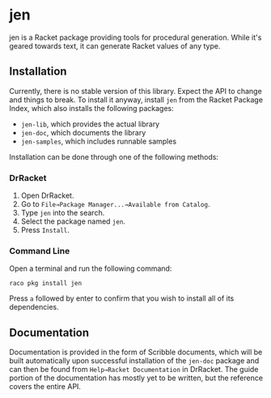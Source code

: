 # jen

jen is a Racket package providing tools for procedural generation. While it's geared towards text, it can generate Racket values of any type.

## Installation

Currently, there is no stable version of this library. Expect the API to change and things to break. To install it anyway, install `jen` from the Racket Package Index, which also installs the following packages:

- `jen-lib`, which provides the actual library
- `jen-doc`, which documents the library
- `jen-samples`, which includes runnable samples

Installation can be done through one of the following methods:

### DrRacket

1. Open DrRacket.
2. Go to `File→Package Manager...→Available from Catalog`.
3. Type `jen` into the search.
4. Select the package named `jen`.
5. Press `Install`.

### Command Line

Open a terminal and run the following command:

    raco pkg install jen

Press `a` followed by enter to confirm that you wish to install all of its dependencies.

## Documentation

Documentation is provided in the form of Scribble documents, which will be built automatically upon successful installation of the `jen-doc` package and can then be found from `Help→Racket Documentation` in DrRacket. The guide portion of the documentation has mostly yet to be written, but the reference covers the entire API.
